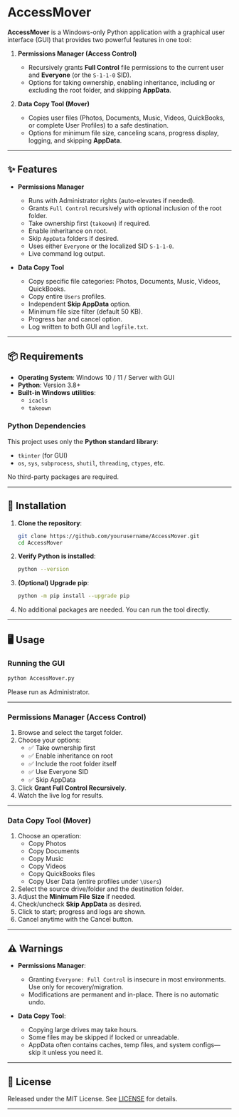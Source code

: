# AccessMover

**AccessMover** is a Windows-only Python application with a graphical user interface (GUI) that provides two powerful features in one tool:

1. **Permissions Manager (Access Control)**  
   - Recursively grants **Full Control** file permissions to the current user and **Everyone** (or the `S-1-1-0` SID).  
   - Options for taking ownership, enabling inheritance, including or excluding the root folder, and skipping **AppData**.  

2. **Data Copy Tool (Mover)**  
   - Copies user files (Photos, Documents, Music, Videos, QuickBooks, or complete User Profiles) to a safe destination.  
   - Options for minimum file size, canceling scans, progress display, logging, and skipping **AppData**.  

---

## ✨ Features

- **Permissions Manager**
  - Runs with Administrator rights (auto-elevates if needed).
  - Grants `Full Control` recursively with optional inclusion of the root folder.
  - Take ownership first (`takeown`) if required.
  - Enable inheritance on root.
  - Skip `AppData` folders if desired.
  - Uses either `Everyone` or the localized SID `S-1-1-0`.
  - Live command log output.

- **Data Copy Tool**
  - Copy specific file categories: Photos, Documents, Music, Videos, QuickBooks.
  - Copy entire `Users` profiles.
  - Independent **Skip AppData** option.
  - Minimum file size filter (default 50 KB).
  - Progress bar and cancel option.
  - Log written to both GUI and `logfile.txt`.

---

## 📦 Requirements

- **Operating System**: Windows 10 / 11 / Server with GUI  
- **Python**: Version 3.8+  
- **Built-in Windows utilities**:  
  - `icacls`  
  - `takeown`  

### Python Dependencies

This project uses only the **Python standard library**:
- `tkinter` (for GUI)
- `os`, `sys`, `subprocess`, `shutil`, `threading`, `ctypes`, etc.

No third-party packages are required.

---

## 🚀 Installation

1. **Clone the repository**:
   ```bash
   git clone https://github.com/yourusername/AccessMover.git
   cd AccessMover
   ```

2. **Verify Python is installed**:
   ```bash
   python --version
   ```

3. **(Optional) Upgrade pip**:
   ```bash
   python -m pip install --upgrade pip
   ```

4. No additional packages are needed. You can run the tool directly.

---

## 🖥 Usage

### Running the GUI
```bash
python AccessMover.py
```

Please run as Administrator.

---

### Permissions Manager (Access Control)

1. Browse and select the target folder.  
2. Choose your options:
   - ✅ Take ownership first  
   - ✅ Enable inheritance on root  
   - ✅ Include the root folder itself  
   - ✅ Use Everyone SID  
   - ✅ Skip AppData  
3. Click **Grant Full Control Recursively**.  
4. Watch the live log for results.

---

### Data Copy Tool (Mover)

1. Choose an operation:
   - Copy Photos  
   - Copy Documents  
   - Copy Music  
   - Copy Videos  
   - Copy QuickBooks files  
   - Copy User Data (entire profiles under `\Users`)  
2. Select the source drive/folder and the destination folder.  
3. Adjust the **Minimum File Size** if needed.  
4. Check/uncheck **Skip AppData** as desired.  
5. Click to start; progress and logs are shown.  
6. Cancel anytime with the Cancel button.  

---

## ⚠️ Warnings

- **Permissions Manager**:
  - Granting `Everyone: Full Control` is insecure in most environments. Use only for recovery/migration.  
  - Modifications are permanent and in-place. There is no automatic undo.  

- **Data Copy Tool**:
  - Copying large drives may take hours.  
  - Some files may be skipped if locked or unreadable.  
  - AppData often contains caches, temp files, and system configs— skip it unless you need it.  

---


## 📜 License

Released under the MIT License. See [LICENSE](LICENSE) for details.

---
